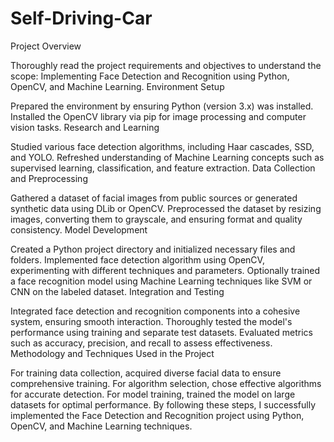 # Self-Driving-Car
Project Overview

Thoroughly read the project requirements and objectives to understand the scope: Implementing Face Detection and Recognition using Python, OpenCV, and Machine Learning.
Environment Setup

Prepared the environment by ensuring Python (version 3.x) was installed.
Installed the OpenCV library via pip for image processing and computer vision tasks.
Research and Learning

Studied various face detection algorithms, including Haar cascades, SSD, and YOLO.
Refreshed understanding of Machine Learning concepts such as supervised learning, classification, and feature extraction.
Data Collection and Preprocessing

Gathered a dataset of facial images from public sources or generated synthetic data using DLib or OpenCV.
Preprocessed the dataset by resizing images, converting them to grayscale, and ensuring format and quality consistency.
Model Development

Created a Python project directory and initialized necessary files and folders.
Implemented face detection algorithm using OpenCV, experimenting with different techniques and parameters.
Optionally trained a face recognition model using Machine Learning techniques like SVM or CNN on the labeled dataset.
Integration and Testing

Integrated face detection and recognition components into a cohesive system, ensuring smooth interaction.
Thoroughly tested the model's performance using training and separate test datasets.
Evaluated metrics such as accuracy, precision, and recall to assess effectiveness.
Methodology and Techniques Used in the Project

For training data collection, acquired diverse facial data to ensure comprehensive training.
For algorithm selection, chose effective algorithms for accurate detection.
For model training, trained the model on large datasets for optimal performance.
By following these steps, I successfully implemented the Face Detection and Recognition project using Python, OpenCV, and Machine Learning techniques.
